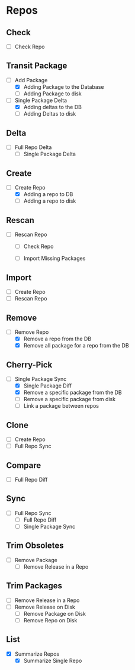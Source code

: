 # Repos

## Check

- [ ] Check Repo

## Transit Package

- [ ] Add Package
  - [x] Adding Package to the Database
  - [ ] Adding Package to disk
- [ ] Single Package Delta
  - [x] Adding deltas to the DB
  - [ ] Adding Deltas to disk

## Delta

- [ ] Full Repo Delta
  - [ ] Single Package Delta

## Create

- [ ] Create Repo
  - [x] Adding a repo to DB
  - [ ] Adding a repo to disk

## Rescan

- [ ] Rescan Repo
  - [ ] Check Repo
  - [ ] Import Missing Packages


## Import

- [ ] Create Repo
- [ ] Rescan Repo

## Remove

- [ ] Remove Repo
  - [x] Remove a repo from the DB
  - [x] Remove all package for a repo from the DB

## Cherry-Pick

- [ ] Single Package Sync
  - [x] Single Package Diff
  - [x] Remove a specific package from the DB
  - [ ] Remove a specific package from disk
  - [ ] Link a package between repos

## Clone

- [ ] Create Repo
- [ ] Full Repo Sync

## Compare

- [ ] Full Repo Diff

## Sync

- [ ] Full Repo Sync
  - [ ] Full Repo Diff
  - [ ] Single Package Sync

## Trim Obsoletes

- [ ] Remove Package
    - [ ] Remove Release in a Repo

## Trim Packages

- [ ] Remove Release in a Repo
- [ ] Remove Release on Disk
  - [ ] Remove Package on Disk
  - [ ] Remove Repo on Disk

## List

- [x] Summarize Repos
  - [x] Summarize Single Repo
